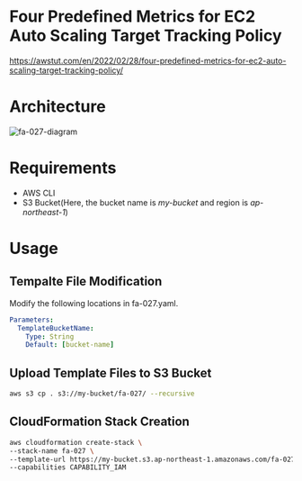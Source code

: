 # Four Predefined Metrics for EC2 Auto Scaling Target Tracking Policy

https://awstut.com/en/2022/02/28/four-predefined-metrics-for-ec2-auto-scaling-target-tracking-policy/

# Architecture

![fa-027-diagram](https://user-images.githubusercontent.com/84276199/200162998-bc54382f-9228-49e8-a333-9c784a3508c6.png)

# Requirements

* AWS CLI
* S3 Bucket(Here, the bucket name is *my-bucket* and region is *ap-northeast-1*)

# Usage

## Tempalte File Modification

Modify the following locations in fa-027.yaml.

```yaml
Parameters:
  TemplateBucketName:
    Type: String
    Default: [bucket-name]
```

## Upload  Template Files to S3 Bucket

```bash
aws s3 cp . s3://my-bucket/fa-027/ --recursive
```

## CloudFormation Stack Creation

```bash
aws cloudformation create-stack \
--stack-name fa-027 \
--template-url https://my-bucket.s3.ap-northeast-1.amazonaws.com/fa-027/fa-027.yaml \
--capabilities CAPABILITY_IAM
```
